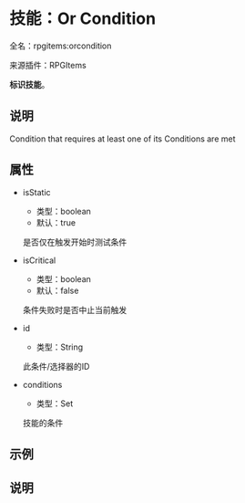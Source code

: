 # 技能：Or Condition

<!-- 本文件是通过游戏内 `/rpgitem gen-wiki` 命令生成的。 -->
<!-- 请只在对应的 "beginCustomXXXX" 与 "endCustomXXXX" 间编辑。  -->
<!-- 如果您想修改技能或其属性的描述， -->
<!-- 请修改 "resources/lang/zh_CN.yml" 中对应的项。 -->

全名：rpgitems:orcondition

来源插件：RPGItems

**标识技能**。

<!-- beginCustomHeader -->
<!-- endCustomHeader -->

## 说明

Condition that requires at least one of its Conditions are met
<!-- beginCustomDescription -->
<!-- endCustomDescription -->

## 属性

* isStatic

  * 类型：boolean
  * 默认：true

  是否仅在触发开始时测试条件

* isCritical

  * 类型：boolean
  * 默认：false

  条件失败时是否中止当前触发

* id

  * 类型：String

  此条件/选择器的ID

* conditions

  * 类型：Set<String>

  技能的条件


<!-- beginCustomProperties -->
<!-- endCustomProperties -->

## 示例

<!-- beginCustomExample -->
<!-- endCustomExample -->

## 说明

<!-- beginCustomNote -->
<!-- endCustomNote -->